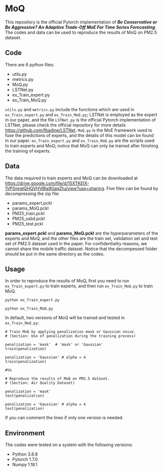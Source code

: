 # MoQ
This repository is the official Pytorch implementation of **_Be Conservative or Be Aggressive? An Adaptive Trade-Off MoE For Time Series Forecasting_**. The codes and data can be used to reproduce the results of MoQ on PM2.5 dataset.

## Code
There are 6 python files:
- utils.py
- metrics.py
- MoQ.py
- LSTNet.py
- ex_Train_expert.py
- ex_Train_MoQ.py

`utils.py` and `metrics.py` include the functions which are used in `ex_Train_expert.py` and `ex_Train_MoQ.py`; LSTNet is employed as the expert in our paper, and the file `LSTNet.py` is the official Pytorch implementation of LSTNet, please check the official repository for more details https://github.com/fbadine/LSTNet. `MoQ.py` is the MoE framework used to fuse the predictions of experts, and the details of this model can be found in our paper. `ex_Train_expert.py` and `ex_Train_MoQ.py` are the scripts used to train experts and MoQ; notice that MoQ can only be trained after finishing the training of experts.


## Data
The data required to train experts and MoQ can be downloaded at https://drive.google.com/file/d/15XTKEIX-1VPGregtQHQVHVBIa9GaqZtu/view?usp=sharing. Five files can be found by decompressing the zip file: 
- params_expert.pckl
- params_MoQ.pckl
- PM25_train.pckl
- PM25_valid.pckl
- PM25_test.pckl

**params_expert.pckl** and **params_MoQ.pckl** are the hyperparameters of the experts and MoQ, and the other files are the train set, validation set and test set of PM2.5 dataset used in the paper. For confidentiality reasons, we cannot share the mobile traffic dataset. Notice that the decompessed folder should be put in the same directory as the codes.


## Usage
In order to reproduce the results of MoQ, first you need to run `ex_Train_expert.py` to train experts, and then run `ex_Train_MoQ.py` to train MoQ.

```shell
python ex_Train_expert.py
```

```shell
python ex_Train_MoQ.py
```

In default, two versions of MoQ will be trained and tested in `ex_Train_MoQ.py`:

```shell
# Train MoQ by applying penalization mask or Gaussian noise.
# (Section: Use of penalization during the training process)

penalization = 'mask'  # 'mask' or 'Gaussian'
train(penalization)
    
penalization = 'Gaussian' # alpha = 4
train(penalization)

#%%

# Reproduce the results of MoQ on PM2.5 dataset.
# (Section: Air Quality Dataset)

penalization = 'mask'  
test(penalization)

penalization = 'Gaussian' # alpha = 4
test(penalization)
```

If you can comment the lines if only one version is needed.


## Environment
The codes were tested on a system with the following versions:
- Python 3.8.8
- Pytorch 1.7.0
- Numpy 1.18.1




